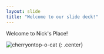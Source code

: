 ```yaml
---
layout: slide
title: "Welcome to our slide deck!"
---
```


Welcome to Nick's Place!

![cherryontop-o-cat](https://octodex.github.com/images/cherryontop-o-cat.png)
{: .center}
